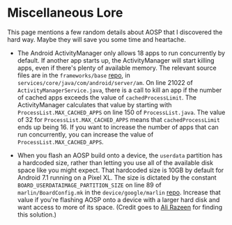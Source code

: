 ﻿# Miscellaneous Lore

This page mentions a few random details about AOSP that I discovered the hard way. Maybe they will save you some time and heartache.

 - The Android ActivityManager only allows 18 apps to run concurrently by default. If another app starts up, the ActivityManager will start killing apps, even if there's plenty of available memory. The relevant source files are in the `frameworks/base` [repo][frameworks-base-repo], in `services/core/java/com/android/server/am`. On line 21022 of `ActivityManagerService.java`, there is a call to kill an app if the number of cached apps exceeds the value of `cachedProcessLimit`. The ActivityManager calculates that value by starting with `ProcessList.MAX_CACHED_APPS` on line 150 of `ProcessList.java`. The value of 32 for `ProcessList.MAX_CACHED_APPS` means that `cachedProcessLimit` ends up being 16. If you want to increase the number of apps that can run concurrently, you can increase the value of `ProcessList.MAX_CACHED_APPS`.

- When you flash an AOSP build onto a device, the `userdata` partition has a hardcoded size, rather than letting you use all of the available disk space like you might expect. That hardcoded size is 10GB by default for Android 7.1 running on a Pixel XL. The size is dictated by the constant `BOARD_USERDATAIMAGE_PARTITION_SIZE` on line 89 of `marlin/BoardConfig.mk` in the `device/google/marlin` [repo][marlin-repo]. Increase that value if you're flashing AOSP onto a device with a larger hard disk and want access to more of its space. (Credit goes to [Ali Razeen][ali-homepage] for finding this solution.)

[frameworks-base-repo]: https://android.googlesource.com/platform/frameworks/base/+/refs/tags/android-7.1.1_r57

[marlin-repo]: https://android.googlesource.com/device/google/marlin/+/refs/tags/android-7.1.1_r57/

[ali-homepage]: https://www.cs.ubc.ca/people/ali-razeen
